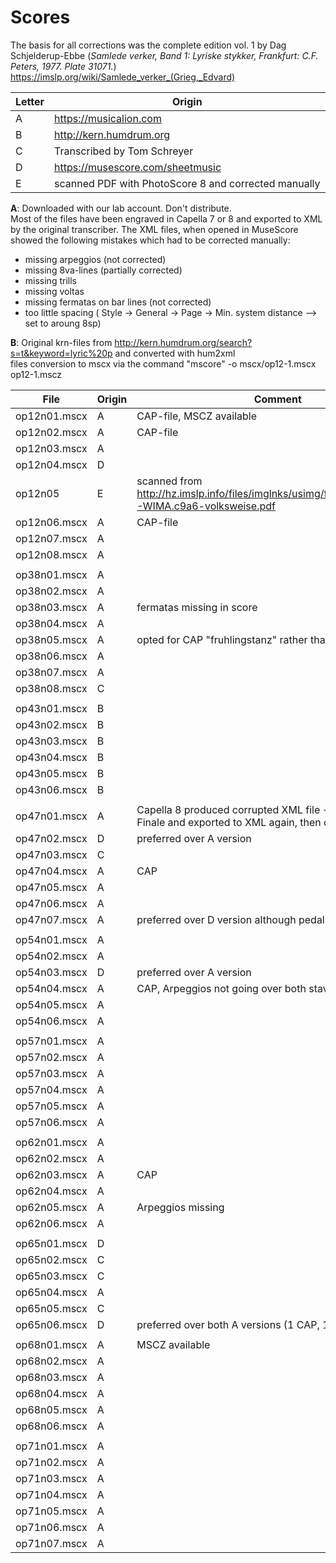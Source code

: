 # Scores

The basis for all corrections was the complete edition vol. 1 by Dag Schjelderup-Ebbe (*Samlede verker, Band 1: Lyriske stykker, Frankfurt: C.F. Peters, 1977. Plate 31071.*) https://imslp.org/wiki/Samlede_verker_(Grieg,_Edvard)

| Letter | Origin |
|--------|--------|
| A | https://musicalion.com |
| B  | http://kern.humdrum.org  |
| C  | Transcribed by Tom Schreyer  |
| D | https://musescore.com/sheetmusic |
| E | scanned PDF with PhotoScore 8 and corrected manually |

**A**: Downloaded with our lab account. Don't distribute.\
Most of the files have been engraved in Capella 7 or 8 and exported to XML by the original transcriber. The XML files, when opened in MuseScore showed the following mistakes which had to be corrected manually:
* missing arpeggios (not corrected)
* missing 8va-lines (partially corrected)
* missing trills
* missing voltas
* missing fermatas on bar lines (not corrected)
* too little spacing ( Style -> General -> Page -> Min. system distance --> set to aroung 8sp)

**B**: Original krn-files from http://kern.humdrum.org/search?s=t&keyword=lyric%20p and converted with hum2xml\
files conversion to mscx via the command
"mscore" -o mscx/op12-1.mscx op12-1.mscz 


| File | Origin | Comment |
|------|--------|---------|
| op12n01.mscx | A | CAP-file, MSCZ available|
| op12n02.mscx | A | CAP-file|
| op12n03.mscx | A | |
| op12n04.mscx | D | |
| op12n05 | E | scanned from http://hz.imslp.info/files/imglnks/usimg/f/fe/IMSLP203702-WIMA.c9a6-volksweise.pdf |
| op12n06.mscx | A | CAP-file|
| op12n07.mscx | A | |
| op12n08.mscx | A | |
| | | |
| op38n01.mscx | A | |
| op38n02.mscx | A | |
| op38n03.mscx | A | fermatas missing in score |
| op38n04.mscx | A | |
| op38n05.mscx | A | opted for CAP "fruhlingstanz" rather than XML "springtanz"|
| op38n06.mscx | A | |
| op38n07.mscx | A | |
| op38n08.mscx | C | |
|   |   |   |
| op43n01.mscx | B | |
| op43n02.mscx | B | |
| op43n03.mscx | B | |
| op43n04.mscx | B | |
| op43n05.mscx | B | |
| op43n06.mscx | B | |
| | | |
| op47n01.mscx | A | Capella 8 produced corrupted XML file --> opened with Finale and exported to XML again, then corrected manually |
| op47n02.mscx | D | preferred over A version |
| op47n03.mscx | C | |
| op47n04.mscx | A | CAP|
| op47n05.mscx | A | |
| op47n06.mscx | A | |
| op47n07.mscx | A | preferred over D version although pedal marks are missing |
| | | |
| op54n01.mscx | A | |
| op54n02.mscx | A | |
| op54n03.mscx | D | preferred over A version |
| op54n04.mscx | A | CAP, Arpeggios not going over both staves |
| op54n05.mscx | A | |
| op54n06.mscx  | A | |
| | | |
| op57n01.mscx | A | |
| op57n02.mscx | A | |
| op57n03.mscx | A | |
| op57n04.mscx | A | |
| op57n05.mscx | A | |
| op57n06.mscx | A | |
| | | |
| op62n01.mscx | A | |
| op62n02.mscx | A | |
| op62n03.mscx | A | CAP|
| op62n04.mscx | A | |
| op62n05.mscx | A | Arpeggios missing |
| op62n06.mscx | A | |
| | | |
| op65n01.mscx | D | |
| op65n02.mscx | C | |
| op65n03.mscx | C | |
| op65n04.mscx | A | |
| op65n05.mscx | C | |
| op65n06.mscx | D | preferred over both A versions (1 CAP, 1 XML)|
| | | |
| op68n01.mscx | A | MSCZ available |
| op68n02.mscx | A | |
| op68n03.mscx | A | |
| op68n04.mscx | A | |
| op68n05.mscx | A | |
| op68n06.mscx | A | |
| | | |
| op71n01.mscx | A | |
| op71n02.mscx | A | |
| op71n03.mscx | A | |
| op71n04.mscx | A | |
| op71n05.mscx | A | |
| op71n06.mscx | A | |
| op71n07.mscx | A | |

